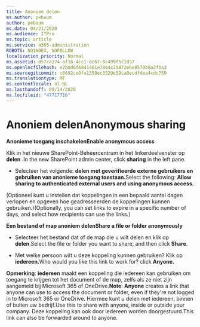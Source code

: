 ```yaml
---
title: Anoniem delen
ms.author: pebaum
author: pebaum
ms.date: 04/21/2020
ms.audience: ITPro
ms.topic: article
ms.service: o365-administration
ROBOTS: NOINDEX, NOFOLLOW
localization_priority: Normal
ms.assetid: d57ca274-af16-4cc1-8c67-8c499f5c1d37
ms.openlocfilehash: e2b0d6f6841481e7864c25872e6e8570b8a2fba3
ms.sourcegitcommit: c6692ce0fa1358ec3529e59ca0ecdfdea4cdc759
ms.translationtype: MT
ms.contentlocale: nl-NL
ms.lasthandoff: 09/14/2020
ms.locfileid: "47717716"
---
```

# <a name="anonymous-sharing"></a><span data-ttu-id="9ff93-102">Anoniem delen</span><span class="sxs-lookup"><span data-stu-id="9ff93-102">Anonymous sharing</span></span>

 <span data-ttu-id="9ff93-103">**Anonieme toegang inschakelen**</span><span class="sxs-lookup"><span data-stu-id="9ff93-103">**Enable anonymous access**</span></span>
  
<span data-ttu-id="9ff93-104">Klik in het nieuwe SharePoint-Beheercentrum in het linkerdeelvenster op **delen** .</span><span class="sxs-lookup"><span data-stu-id="9ff93-104">In the new SharePoint admin center, click **sharing** in the left pane.</span></span> 
  
- <span data-ttu-id="9ff93-105">Selecteer het volgende: **delen met geverifieerde externe gebruikers en gebruiken van anonieme toegang toestaan.**</span><span class="sxs-lookup"><span data-stu-id="9ff93-105">Select the following: **Allow sharing to authenticated external users and using anonymous access.**</span></span>
  
<span data-ttu-id="9ff93-106">(Optioneel kunt u instellen dat koppelingen in een bepaald aantal dagen verlopen en opgeven hoe geadresseerden de koppelingen kunnen gebruiken.)</span><span class="sxs-lookup"><span data-stu-id="9ff93-106">(Optionally, you can set links to expire in a specific number of days, and select how recipients can use the links.)</span></span>
    
 <span data-ttu-id="9ff93-107">**Een bestand of map anoniem delen**</span><span class="sxs-lookup"><span data-stu-id="9ff93-107">**Share a file or folder anonymously**</span></span>
  
- <span data-ttu-id="9ff93-108">Selecteer het bestand dat of de map die u wilt delen en klik op **delen**.</span><span class="sxs-lookup"><span data-stu-id="9ff93-108">Select the file or folder you want to share, and then click **Share**.</span></span> 
    
- <span data-ttu-id="9ff93-109">Met welke persoon wilt u deze koppeling kunnen gebruiken? Klik op **iedereen.**</span><span class="sxs-lookup"><span data-stu-id="9ff93-109">Who would you like this link to work for? click **Anyone.**</span></span>
  
 <span data-ttu-id="9ff93-110">**Opmerking**: **iedereen** maakt een koppeling die iedereen kan gebruiken om toegang te krijgen tot het document of de map, zelfs als ze niet zijn aangemeld bij Microsoft 365 of OneDrive.</span><span class="sxs-lookup"><span data-stu-id="9ff93-110">**Note**: **Anyone** creates a link that anyone can use to access the document or folder, even if they're not logged in to Microsoft 365 or OneDrive.</span></span> <span data-ttu-id="9ff93-111">Hiermee kunt u delen met iedereen, binnen of buiten uw bedrijf.</span><span class="sxs-lookup"><span data-stu-id="9ff93-111">Use this to share with anyone, inside or outside your company.</span></span> <span data-ttu-id="9ff93-112">Deze koppeling kan ook door iedereen worden doorgestuurd.</span><span class="sxs-lookup"><span data-stu-id="9ff93-112">This link can also be forwarded around to anyone.</span></span> 
    

